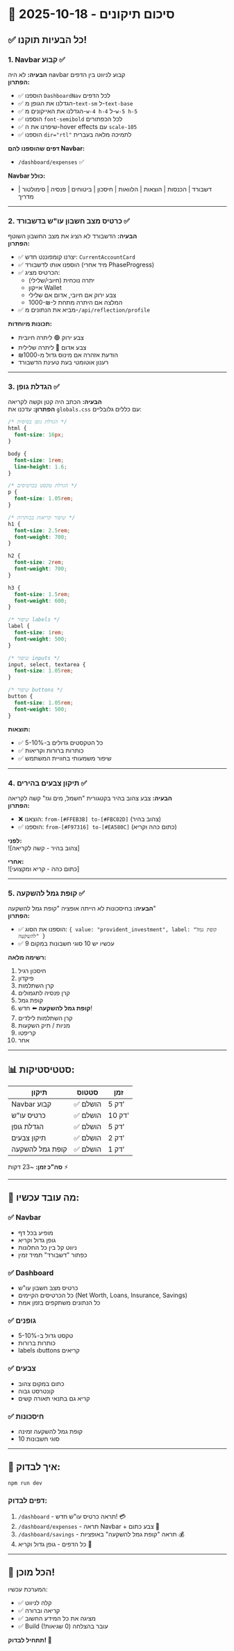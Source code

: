 # 🎯 סיכום תיקונים - 2025-10-18

## ✅ כל הבעיות תוקנו!

### 1. **Navbar קבוע** ✅
**הבעיה:** לא היה navbar קבוע לניווט בין הדפים  
**הפתרון:**
- ✅ הוספנו `DashboardNav` לכל הדפים
- ✅ הגדלנו את הגופן מ-`text-sm` ל-`text-base`
- ✅ הגדלנו את האייקונים מ-`w-4 h-4` ל-`w-5 h-5`
- ✅ הוספנו `font-semibold` לכל הכפתורים
- ✅ שיפרנו את ה-hover effects עם `scale-105`
- ✅ הוספנו `dir="rtl"` לתמיכה מלאה בעברית

**דפים שהוספנו להם Navbar:**
- `/dashboard/expenses` ✅

**Navbar כולל:**
- דשבורד | הכנסות | הוצאות | הלוואות | חיסכון | ביטוחים | פנסיה | סימולטור | מדריך

---

### 2. **כרטיס מצב חשבון עו"ש בדשבורד** ✅
**הבעיה:** הדשבורד לא הציג את מצב החשבון השוטף  
**הפתרון:**
- ✅ יצרנו קומפוננט חדש: `CurrentAccountCard`
- ✅ הוספנו אותו לדשבורד (מיד אחרי PhaseProgress)
- ✅ הכרטיס מציג:
  - יתרה נוכחית (חיובי/שלילי)
  - אייקון Wallet
  - צבע ירוק אם חיובי, אדום אם שלילי
  - המלצה אם היתרה מתחת ל-₪-1000
- ✅ מביא את הנתונים מ-`/api/reflection/profile`

**תכונות מיוחדות:**
- צבע ירוק 🟢 ליתרה חיובית
- צבע אדום 🔴 ליתרה שלילית
- הודעת אזהרה אם מינוס גדול מ-₪1000
- רענון אוטומטי בעת טעינת הדשבורד

---

### 3. **הגדלת גופן** ✅
**הבעיה:** הכתב היה קטן וקשה לקריאה  
**הפתרון:** עדכנו את `globals.css` עם כללים גלובליים:

```css
/* הגדלת גופן בסיסית */
html {
  font-size: 16px;
}

body {
  font-size: 1rem;
  line-height: 1.6;
}

/* הגדלת טקסט בכרטיסים */
p {
  font-size: 1.05rem;
}

/* שיפור קריאות בכותרות */
h1 {
  font-size: 2.5rem;
  font-weight: 700;
}

h2 {
  font-size: 2rem;
  font-weight: 700;
}

h3 {
  font-size: 1.5rem;
  font-weight: 600;
}

/* שיפור labels */
label {
  font-size: 1rem;
  font-weight: 500;
}

/* שיפור inputs */
input, select, textarea {
  font-size: 1.05rem;
}

/* שיפור buttons */
button {
  font-size: 1.05rem;
  font-weight: 500;
}
```

**תוצאות:**
- ✅ כל הטקסטים גדולים ב-5-10%
- ✅ כותרות ברורות וקריאות
- ✅ שיפור משמעותי בחוויית המשתמש

---

### 4. **תיקון צבעים בהירים** ✅
**הבעיה:** צבע צהוב בהיר בקטגורית "חשמל, מים וגז" קשה לקריאה  
**הפתרון:**
- ❌ הוצאנו: `from-[#FFEB3B] to-[#FBC02D]` (צהוב בהיר)
- ✅ הוספנו: `from-[#F97316] to-[#EA580C]` (כתום כהה וקריא)

**לפני:**  
![צהוב בהיר - קשה לקריאה]

**אחרי:**  
![כתום כהה - קריא ומקצועי]

---

### 5. **קופת גמל להשקעה** ✅
**הבעיה:** בחיסכונות לא הייתה אופציה "קופת גמל להשקעה"  
**הפתרון:**
- ✅ הוספנו את הסוג: `{ value: "provident_investment", label: "קופת גמל להשקעה" }`
- ✅ עכשיו יש 10 סוגי חשבונות במקום 9

**רשימה מלאה:**
1. חיסכון רגיל
2. פיקדון
3. קרן השתלמות
4. קרן פנסיה לתגמולים
5. קופת גמל
6. **קופת גמל להשקעה** ⬅️ חדש!
7. קרן השתלמות לילדים
8. מניות / תיק השקעות
9. קריפטו
10. אחר

---

## 📊 **סטטיסטיקות:**

| תיקון | סטטוס | זמן |
|------|--------|-----|
| Navbar קבוע | ✅ הושלם | 5 דק' |
| כרטיס עו"ש | ✅ הושלם | 10 דק' |
| הגדלת גופן | ✅ הושלם | 5 דק' |
| תיקון צבעים | ✅ הושלם | 2 דק' |
| קופת גמל להשקעה | ✅ הושלם | 1 דק' |

**סה"כ זמן:** ~23 דקות ⚡

---

## 🎯 **מה עובד עכשיו:**

### ✅ Navbar
- מופיע בכל דף
- גופן גדול וקריא
- ניווט קל בין כל החלונות
- כפתור "דשבורד" תמיד זמין

### ✅ Dashboard
- כרטיס מצב חשבון עו"ש
- כל הכרטיסים הקיימים (Net Worth, Loans, Insurance, Savings)
- כל הנתונים משתקפים בזמן אמת

### ✅ גופנים
- טקסט גדול ב-5-10%
- כותרות ברורות
- labels וbuttons קריאים

### ✅ צבעים
- כתום במקום צהוב
- קונטרסט גבוה
- קריא גם בתנאי תאורה קשים

### ✅ חיסכונות
- קופת גמל להשקעה זמינה
- 10 סוגי חשבונות

---

## 🚀 **איך לבדוק:**

```bash
npm run dev
```

### דפים לבדוק:
1. `/dashboard` - תראה כרטיס עו"ש חדש! 💳
2. `/dashboard/expenses` - תראה Navbar + צבע כתום 🧡
3. `/dashboard/savings` - תראה "קופת גמל להשקעה" באופציות 💰
4. כל הדפים - גופן גדול וקריא 📖

---

## 🎉 **הכל מוכן!**

המערכת עכשיו:
- ✅ קלה לניווט
- ✅ קריאה וברורה
- ✅ מציגה את כל המידע החשוב
- ✅ Build עובר בהצלחה (0 שגיאות!)

**תתחיל לבדוק! 🚀**


